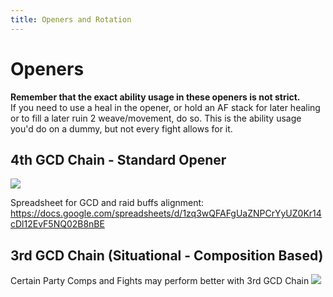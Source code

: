 ```yaml
---
title: Openers and Rotation
---
```

# Openers


**Remember that the exact ability usage in these openers is not strict.**  
 If you need to use a heal in the opener, or hold an AF stack for later healing or to fill a later ruin 2 weave/movement, do so. This is the ability usage you'd do on a dummy, but not every fight allows for it.


## 4th GCD Chain - Standard Opener
![](https://bit.ly/2QCd7vD)

Spreadsheet for GCD and raid buffs alignment:        <https://docs.google.com/spreadsheets/d/1zq3wQFAFgUaZNPCrYyUZ0Kr14cDl12EvF5NQ02B8nBE>


## 3rd GCD Chain (Situational - Composition Based)
Certain Party Comps and Fights may perform better with 3rd GCD Chain
![](https://bit.ly/3ozgUq9)
